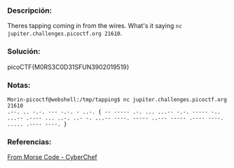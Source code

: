 ### Descripción: 
Theres tapping coming in from the wires. What's it saying `nc jupiter.challenges.picoctf.org 21610`.
### Solución:
picoCTF{M0RS3C0D31SFUN3902019519}

### Notas:
```shell
Morin-picoctf@webshell:/tmp/tapping$ nc jupiter.challenges.picoctf.org 21610
.--. .. -.-. --- -.-. - ..-. { -- ----- .-. ... ...-- -.-. ----- -.. ...-- .---- ... ..-. ..- -. ...-- ----. ----- ..--- ----- .---- ----. ..... .---- ----. } 
```
### Referencias:
[From Morse Code - CyberChef](https://gchq.github.io/CyberChef/#recipe=From_Morse_Code\('Space','Line%20feed'\)&input=Li0tLiAuLiAtLi0uIC0tLSAtLi0uIC0gLi4tLiB7IC0tIC0tLS0tIC4tLiAuLi4gLi4uLS0gLS4tLiAtLS0tLSAtLi4gLi4uLS0gLi0tLS0gLi4uIC4uLS4gLi4tIC0uIC4uLi0tIC0tLS0uIC0tLS0tIC4uLS0tIC0tLS0tIC4tLS0tIC0tLS0uIC4uLi4uIC4tLS0tIC0tLS0uIH0g)